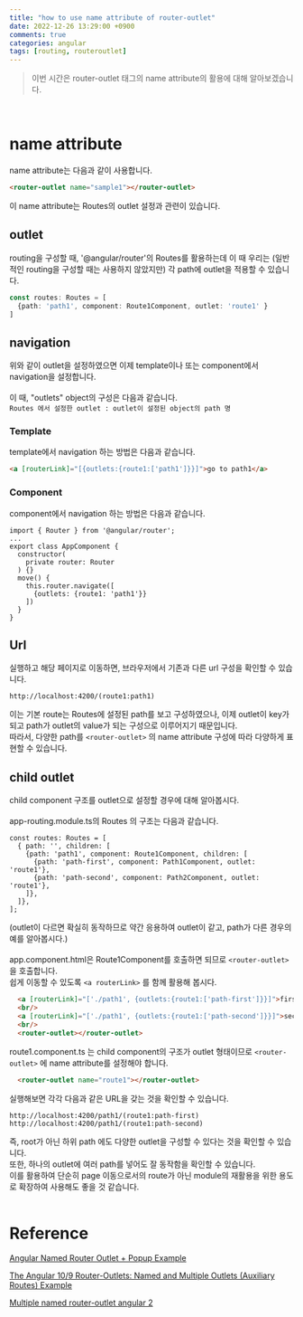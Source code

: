 ```yaml
---
title: "how to use name attribute of router-outlet"
date: 2022-12-26 13:29:00 +0900
comments: true
categories: angular
tags: [routing, routeroutlet]
---
```


> 이번 시간은 router-outlet 태그의 name attribute의 활용에 대해 알아보겠습니다.

<br/>

# name attribute
name attribute는 다음과 같이 사용합니다.

```html
<router-outlet name="sample1"></router-outlet>
```

이 name attribute는 Routes의 outlet 설정과 관련이 있습니다.


## outlet

routing을 구성할 때, '@angular/router'의 Routes를 활용하는데 이 때 우리는 (일반적인 routing을 구성할 때는 사용하지 않았지만) 각 path에 outlet을 적용할 수 있습니다.

```ts
const routes: Routes = [
  {path: 'path1', component: Route1Component, outlet: 'route1' }
]
```

## navigation

위와 같이 outlet을 설정하였으면 이제 template이나 또는 component에서 navigation을 설정합니다.<br/>
<br/>
이 때, "outlets" object의 구성은 다음과 같습니다.<br/>
`Routes 에서 설정한 outlet : outlet이 설정된 object의 path 명`


### Template

template에서 navigation 하는 방법은 다음과 같습니다.

```html
<a [routerLink]="[{outlets:{route1:['path1']}}]">go to path1</a>
```

### Component

component에서 navigation 하는 방법은 다음과 같습니다.

```tsx
import { Router } from '@angular/router';
...
export class AppComponent {
  constructor(
    private router: Router
  ) {}
  move() {
    this.router.navigate([
      {outlets: {route1: 'path1'}}
    ])
  }
}
```

## Url

실행하고 해당 페이지로 이동하면, 브라우저에서 기존과 다른 url 구성을 확인할 수 있습니다.

```
http://localhost:4200/(route1:path1)
```

이는 기본 route는 Routes에 설정된 path를 보고 구성하였으나, 이제 outlet이 key가 되고 path가 outlet의 value가 되는 구성으로 이루어지기 때문입니다.<br/>
따라서, 다양한 path를 `<router-outlet>` 의 name attribute 구성에 따라 다양하게 표현할 수 있습니다.


## child outlet
child component 구조를 outlet으로 설정할 경우에 대해 알아봅시다.<br/>
<br/>
app-routing.module.ts의 Routes 의 구조는 다음과 같습니다.

```tsx
const routes: Routes = [
  { path: '', children: [
    {path: 'path1', component: Route1Component, children: [
      {path: 'path-first', component: Path1Component, outlet: 'route1'},
      {path: 'path-second', component: Path2Component, outlet: 'route1'},
    ]},
  ]},
];
```
(outlet이 다르면 확실히 동작하므로 약간 응용하여 outlet이 같고, path가 다른 경우의 예를 알아봅시다.)<br/>
<br/>
app.component.html은 Route1Component를 호출하면 되므로 `<router-outlet>` 을 호출합니다.<br/>
쉽게 이동할 수 있도록 `<a routerLink>` 를 함께 활용해 봅시다.

```html
  <a [routerLink]="['./path1', {outlets:{route1:['path-first']}}]">first</a>
  <br/>
  <a [routerLink]="['./path1', {outlets:{route1:['path-second']}}]">second</a>
  <br/>
  <router-outlet></router-outlet>
 ```

route1.component.ts 는 child component의 구조가 outlet 형태이므로 `<router-outlet>` 에 name attribute를 설정해야 합니다.

```html
  <router-outlet name="route1"></router-outlet>
 ```

실행해보면 각각 다음과 같은 URL을 갖는 것을 확인할 수 있습니다.

```
http://localhost:4200/path1/(route1:path-first)
http://localhost:4200/path1/(route1:path-second)
```

즉, root가 아닌 하위 path 에도 다양한 outlet을 구성할 수 있다는 것을 확인할 수 있습니다.<br/>
또한, 하나의 outlet에 여러 path를 넣어도 잘 동작함을 확인할 수 있습니다.<br/>
이를 활용하여 단순히 page 이동으로서의 route가 아닌 module의 재활용을 위한 용도로 확장하여 사용해도 좋을 것 같습니다.<br/>
<br/>



# Reference

[Angular Named Router Outlet + Popup Example](https://www.concretepage.com/angular-2/angular-2-4-named-router-outlet-popup-example)

[The Angular 10/9 Router-Outlets: Named and Multiple Outlets (Auxiliary Routes) Example](https://www.techiediaries.com/angular-router-multiple-outlets/)

[Multiple named router-outlet angular 2](https://stackoverflow.com/questions/38038001/multiple-named-router-outlet-angular-2)
